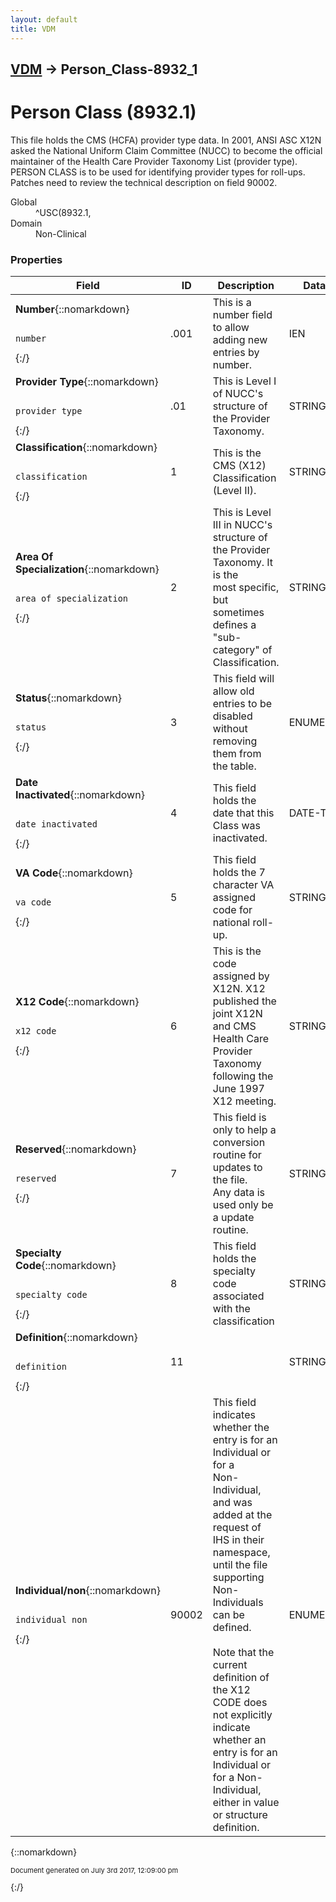 ```yaml
---
layout: default
title: VDM
---
```


## [VDM](TableOfContents) &#8594; Person_Class-8932_1
# Person Class (8932.1)
This file holds the CMS (HCFA) provider type data.   In 2001, ANSI ASC X12N asked the National Uniform Claim Committee (NUCC) to become the official maintainer of the Health Care Provider Taxonomy List (provider type).   PERSON CLASS is to be used for identifying provider types for roll-ups.   Patches need to review the technical description on field 90002.

<dl>
<dt>Global</dt><dd>^USC(8932.1,</dd>
<dt>Domain</dt><dd>Non-Clinical</dd>
</dl>

### Properties

Field | ID | Description | Datatype | Attributes | Range
--- | --- | --- | --- | --- | ---
**Number**{::nomarkdown}<pre><code>  number</code></pre>{:/} | .001 | This is a number field to allow adding new entries by number. | IEN |  | 
**Provider Type**{::nomarkdown}<pre><code>  provider_type</code></pre>{:/} | .01 | This is Level I of NUCC's structure of the Provider Taxonomy. | STRING | INDEXED<br/>REQUIRED | 
**Classification**{::nomarkdown}<pre><code>  classification</code></pre>{:/} | 1 | This is the CMS (X12) Classification (Level II). | STRING |  | 
**Area Of Specialization**{::nomarkdown}<pre><code>  area_of_specialization</code></pre>{:/} | 2 | This is Level III in NUCC's structure of the Provider Taxonomy.  It is the<br/>most specific, but sometimes defines a "sub-category" of Classification. | STRING |  | 
**Status**{::nomarkdown}<pre><code>  status</code></pre>{:/} | 3 | This field will allow old entries to be disabled without removing<br/>them from the table. | ENUMERATION |  | {::nomarkdown}Active: <em><strong>a</strong></em><br/>Inactive: <em><strong>i</strong></em>{:/}
**Date Inactivated**{::nomarkdown}<pre><code>  date_inactivated</code></pre>{:/} | 4 | This field holds the date that this Class was inactivated. | DATE-TIME |  | 
**VA Code**{::nomarkdown}<pre><code>  va_code</code></pre>{:/} | 5 | This field holds the 7 character VA assigned code for national roll-up. | STRING | INDEXED | 
**X12 Code**{::nomarkdown}<pre><code>  x12_code</code></pre>{:/} | 6 | This is the code assigned by X12N.  X12 published the joint X12N and CMS<br/>Health Care Provider Taxonomy following the June 1997 X12 meeting. | STRING | INDEXED | 
**Reserved**{::nomarkdown}<pre><code>  reserved</code></pre>{:/} | 7 | This field is only to help a conversion routine for updates to the file.<br/>Any data is used only be a update routine. | STRING |  | 
**Specialty Code**{::nomarkdown}<pre><code>  specialty_code</code></pre>{:/} | 8 | This field holds the specialty code associated with the classification | STRING |  | 
**Definition**{::nomarkdown}<pre><code>  definition</code></pre>{:/} | 11 |  | STRING |  | 
**Individual/non**{::nomarkdown}<pre><code>  individual_non</code></pre>{:/} | 90002 | This field indicates whether the entry is for an Individual or for a<br/>Non-Individual, and was added at the request of IHS in their namespace,<br/>until the file supporting Non-Individuals can be defined.<br/> <br/>Note that the current definition of the X12 CODE does not explicitly<br/>indicate whether an entry is for an Individual or for a Non-Individual,<br/>either in value or structure definition. | ENUMERATION |  | {::nomarkdown}NON-INDIVIDUAL: <em><strong>N</strong></em><br/>INDIVIDUAL: <em><strong>I</strong></em>{:/}



{::nomarkdown} <br/><p style="font-size: 11px">Document generated on July 3rd 2017, 12:09:00 pm</p>{:/}